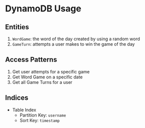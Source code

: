 # DynamoDB Usage

## Entities

1. `WordGame`: the word of the day created by using a random word
2. `GameTurn`: attempts a user makes to win the game of the day

## Access Patterns

1. Get user attempts for a specific game
2. Get Word Game on a specific date
3. Get all Game Turns for a user

## Indices

- Table Index
  - Partition Key: `username`
  - Sort Key: `timestamp`